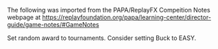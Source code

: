 The following was imported from the PAPA/ReplayFX Compeition Notes webpage at https://replayfoundation.org/papa/learning-center/director-guide/game-notes/#GameNotes

Set random award to tournaments. Consider setting Buck to EASY.